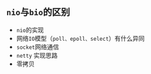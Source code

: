 ## `nio`与`bio`的区别
* `nio`的实现
* 网络`IO`模型（`poll、epoll、select`）有什么异同
* `socket`网络通信
* `netty` 实现思路
* 零拷贝


